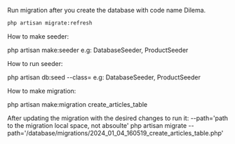Run migration after you create the database with code name Dilema.

```sh
php artisan migrate:refresh
```


How to make seeder: 

php artisan make:seeder <NameSeeder> e.g: DatabaseSeeder, ProductSeeder

How to run seeder:

php artisan db:seed --class=<NameSeeder> e.g: DatabaseSeeder, ProductSeeder

How to make migration:

php artisan make:migration create_articles_table 

After updating the migration with the desired changes to run it:
--path='path to the migration local space, not absoulte'
php artisan migrate --path='/database/migrations/2024_01_04_160519_create_articles_table.php'